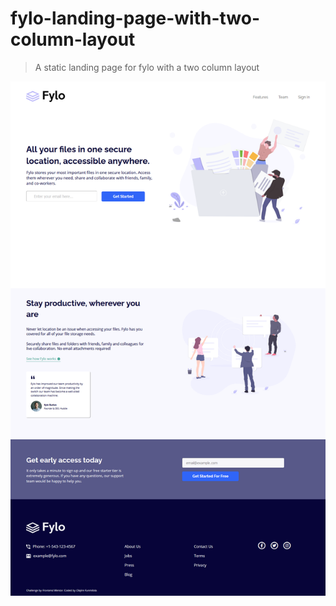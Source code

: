 # fylo-landing-page-with-two-column-layout

> A static landing page for fylo with a two column layout

![screenshot](./resources/images/screenshot.png)

